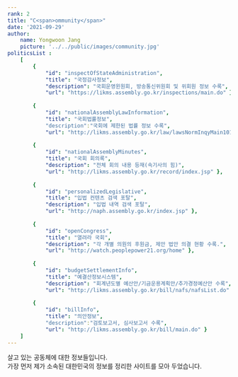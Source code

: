 ```yaml
---
rank: 2
title: "C<span>ommunity</span>" 
date: '2021-09-29'
author:
    name: Yongwoon Jang
    picture: '../../public/images/community.jpg'
politicsList : 
    [
        { 
            "id": "inspectOfStateAdministration", 
            "title": "국정감사정보", 
            "description": "국회운영윈원회, 방송통신위원회 및 위회원 정보 수록", 
            "url": "https://likms.assembly.go.kr/inspections/main.do" },
          
        { 
            "id": "nationalAssemblyLawInformation", 
            "title": "국회법률정보", 
            "description":"국회에 제한된 법률 정보 수록", 
            "url": "http://likms.assembly.go.kr/law/lawsNormInqyMain1010.do?mappingId=%2FlawsNormInqyMain1010.do&genActiontypeCd=2ACT1010" },
        
        { 
            "id": "nationalAssemblyMinutes", 
            "title": "국회 회의록", 
            "description": "전체 회의 내용 등재(속기사의 힘)", 
            "url": "http://likms.assembly.go.kr/record/index.jsp" },
        
        { 
            "id": "personalizedLegislative", 
            "title": "입법 컨텐츠 검색 포탈", 
            "description": "입법 내역 검색 포탈", 
            "url": "http://naph.assembly.go.kr/index.jsp" },
        
        { 
            "id": "openCongress", 
            "title": "열려라 국회", 
            "description": "각 개별 의원의 후원금, 제안 법안 의결 현황 수록.", 
            "url": "http://watch.peoplepower21.org/home" },
        
        { 
            "id": "budgetSettlementInfo", 
            "title": "예결산정보시스템", 
            "description": "회계년도별 예산안/기금운용계획안/추가경정예산안 수록", 
            "url": "http://likms.assembly.go.kr/bill/nafs/nafsList.do" },
        
        { 
            "id": "billInfo", 
            "title": "의안정보", 
            "description":"검토보고서, 심사보고서 수록", 
            "url": "http://likms.assembly.go.kr/bill/main.do" }
    ]
---
```


살고 있는 공동체에 대한 정보들입니다. <br/>
가장 먼저 제가 소속된 대한민국의 정보를 정리한 사이트를 모아 두었습니다. <br/>
